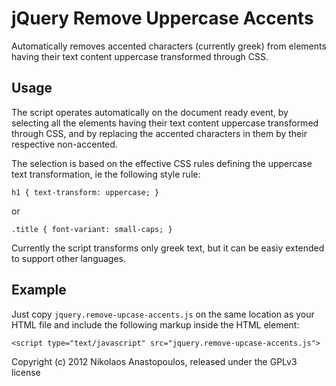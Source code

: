 # jQuery Remove Uppercase Accents

Automatically removes accented characters (currently greek) from elements having
their text content uppercase transformed through CSS.

## Usage

The script operates automatically on the document ready event, by selecting all
the elements having their text content uppercase transformed through CSS, and by
replacing the accented characters in them by their respective non-accented.

The selection is based on the effective CSS rules defining the uppercase text
transformation, ie the following style rule:

    h1 { text-transform: uppercase; }

or

    .title { font-variant: small-caps; }

Currently the script transforms only greek text, but it can be easiy extended
to support other languages.

## Example

Just copy `jquery.remove-upcase-accents.js` on the same location as your HTML
file and include the following markup inside the <head> HTML element:

    <script type="text/javascript" src="jquery.remove-upcase-accents.js">

Copyright (c) 2012 Nikolaos Anastopoulos, released under the GPLv3 license
